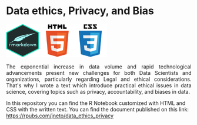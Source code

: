 # Data ethics, Privacy, and Bias

<img src = "https://github.com/netojoao85/icons/blob/main/rmarkdown.svg" alt = "linkedin logo" width = "90" height = "90" /> <img src = "https://github.com/netojoao85/icons/blob/main/html5.svg" alt = "linkedin logo" width = "90" height = "90" /><img src = "https://github.com/netojoao85/icons/blob/main/css3.svg" alt = "linkedin logo" width = "90" height = "90" />

<p align="justify"> The exponential increase in data volume and rapid technological advancements present new challenges for both Data Scientists and organizations, particularly regarding Legal and ethical considerations. That's why I wrote a text which introduce practical ethical issues in data science, covering topics such as privacy, accountability, and biases in data. 

In this repository you can find the R Notebook customized with HTML and CSS with the written text. You can find the document published on this link: https://rpubs.com/jneto/data_ethics_privacy
  
  
